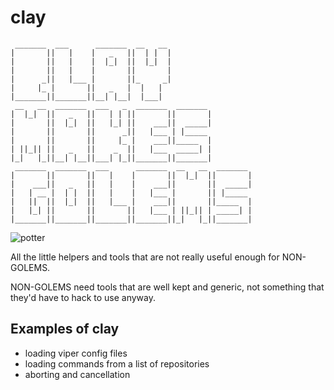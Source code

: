 # clay


```
 _______  ___      _______  __   __ 
|       ||   |    |   _   ||  | |  |
|       ||   |    |  |_|  ||  |_|  |
|       ||   |    |       ||       |
|      _||   |___ |       ||_     _|
|     |_ |       ||   _   |  |   |  
|_______||_______||__| |__|  |___|  
 __   __  _______  ___   _  _______  _______ 
|  |_|  ||   _   ||   | | ||       ||       |
|       ||  |_|  ||   |_| ||    ___||  _____|
|       ||       ||      _||   |___ | |_____ 
|       ||       ||     |_ |    ___||_____  |
| ||_|| ||   _   ||    _  ||   |___  _____| |
|_|   |_||__| |__||___| |_||_______||_______|
 _______  _______  ___      _______  __   __  _______ 
|       ||       ||   |    |       ||  |_|  ||       |
|    ___||   _   ||   |    |    ___||       ||  _____|
|   | __ |  | |  ||   |    |   |___ |       || |_____ 
|   ||  ||  |_|  ||   |___ |    ___||       ||_____  |
|   |_| ||       ||       ||   |___ | ||_|| | _____| |
|_______||_______||_______||_______||_|   |_||_______|
```

![potter](https://user-images.githubusercontent.com/128441/217436490-f24c8ab4-0202-4091-9f0e-db3e97729934.jpg)


All the little helpers and tools that are not really useful enough for NON-GOLEMS.

NON-GOLEMS need tools that are well kept and generic, not something that they'd have to hack to use anyway.

## Examples of clay

- loading viper config files
- loading commands from a list of repositories
- aborting and cancellation
